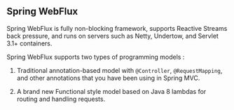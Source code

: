 Spring WebFlux
---
 
Spring WebFlux is fully non-blocking framework, supports Reactive Streams back pressure, and runs on servers such as Netty, Undertow, and Servlet 3.1+ containers.

Spring WebFlux supports two types of programming models :

1. Traditional annotation-based model with `@Controller`, `@RequestMapping`, and other annotations that you have been using in Spring MVC.

2. A brand new Functional style model based on Java 8 lambdas for routing and handling requests.

